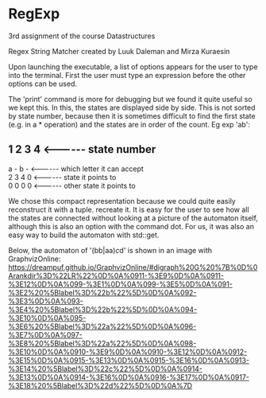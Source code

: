 # RegExp
3rd assignment of the course Datastructures  

Regex String Matcher created by Luuk Daleman and Mirza Kuraesin

Upon launching the executable, a list of options appears for the user to type into the terminal.
First the user must type an expression before the other options can be used.

The 'print' command is more for debugging but we found it quite useful so we kept this.
In this, the states are displayed side by side. This is not sorted by state number, 
because then it is sometimes difficult to find the first state (e.g. in a * operation) and the states are in order of the count.
Eg exp 'ab':  

1 2 3 4 <------ state number     
------------       
a - b - <------ which letter it can accept  
2 3 4 0 <------ state it points to  
0 0 0 0 <------ other state it points to  

We chose this compact representation because we could quite easily reconstruct it with a tuple. 
recreate it. It is easy for the user to see how all the states are connected without
looking at a picture of the automaton itself, although this is also an option with the command dot.
For us, it was also an easy way to build the automaton with std::get.

Below, the automaton of '(bb|aa)*c*d' is shown in an image with GraphvizOnline:
https://dreampuf.github.io/GraphvizOnline/#digraph%20G%20%7B%0D%0Arankdir%3D%22LR%22%0D%0A%0911-%3E9%0D%0A%0911-%3E12%0D%0A%099-%3E1%0D%0A%099-%3E5%0D%0A%091-%3E2%20%5Blabel%3D%22b%22%5D%0D%0A%092-%3E3%0D%0A%093-%3E4%20%5Blabel%3D%22b%22%5D%0D%0A%094-%3E10%0D%0A%095-%3E6%20%5Blabel%3D%22a%22%5D%0D%0A%096-%3E7%0D%0A%097-%3E8%20%5Blabel%3D%22a%22%5D%0D%0A%098-%3E10%0D%0A%0910-%3E9%0D%0A%0910-%3E12%0D%0A%0912-%3E15%0D%0A%0915-%3E13%0D%0A%0915-%3E16%0D%0A%0913-%3E14%20%5Blabel%3D%22c%22%5D%0D%0A%0914-%3E13%0D%0A%0914-%3E16%0D%0A%0916-%3E17%0D%0A%0917-%3E18%20%5Blabel%3D%22d%22%5D%0D%0A%7D
